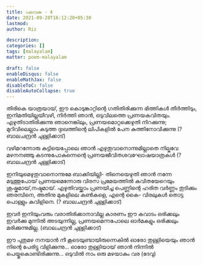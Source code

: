 ```yaml
---
title: പലവക - 4
date: 2021-09-28T16:12:20+05:30
lastmod:
author: Riz

description:
categories: []
tags: [malayalam]
matter: poem-malayalam

draft: false
enableDisqus: false
enableMathJax: false
disableToC: false
disableAutoCollapse: true
---
```


തിരികെ യാത്രയായ്, ഈ കൊടുങ്കാറ്റിന്റെ
ഗതിതിരിക്കുന്ന ഭിത്തികള്‍ തീര്‍ത്തിടും,
ഇനിമതിയില്ലയീവഴി, നിര്‍ത്തി ഞാന്‍,
ഒടുവിലത്തെ പ്രണയകവിതയും.
എഴുതിടാതിരിക്കുന്നു ഞാനെങ്കിലും,
പ്രണയമൊറ്റക്കെഴുതി നിറക്കുന്നു;
മുറിവിലെല്ലാം കടുത്ത ദുഃഖത്തിന്റെ
ലിപികളില്‍ പേന കുത്തിനോവിക്കുന്നു
(? ബാലചന്ദ്രന്‍ ചുള്ളിക്കാട്)

വഴിമറന്നോരു കുട്ടിയെപ്പോലെ ഞാന്‍
എഴുതുവാനൊന്നുമില്ലാതെ നില്കവേ
മഴനനഞ്ഞു കടന്നുപോകുന്നെന്റെ
പ്രണയജീവിതശവഘോഷയാത്രകള്‍
(? ബാലചന്ദ്രന്‍ ചുള്ളിക്കാട്)

ഇനിയുമെഴുതുവാനൊന്നുമേ ബാക്കിയില്ലി-
തിനെയെഴുതി ഞാന്‍ നന്നേ മടുത്തുപോയ്
പ്രണയമെന്നോരു വിരസ പ്രമേയത്തില്‍
കവിതയേറെയും ശുഷ്കമായ്,നഷ്ടമായ്.
എഴുതിവയ്ക്കാം പ്രണയിച്ച പെണ്ണിന്റെ
ഹരിത വര്‍ണ്ണം തുടിക്കും ഞരമ്പിനെ,
അതിനു മുകളിലെ കണ്‍കളെ, എന്റെ കൈ-
വിരലുകള്‍ തൊട്ട പൊള്ളും കവിളിനെ.
(? ബാലചന്ദ്രന്‍ ചുള്ളിക്കാട്)

ഇവര്‍ ഇനിയുംവരും
വരാതിരിക്കാനാവില്ല
കാരണം
ഈ കവാടം
ഒരിക്കലും ഇവര്‍ക്കു
മുന്നില്‍ അടയുന്നില്ല,
പ്രണയമെന്നപോലെ
ഓര്‍മകളും ഒരിക്കലും മരിക്കുന്നുമില്ല.
(ബാലചന്ദ്രന്‍ ചുള്ളിക്കാട്)

ഈ പുതുമഴ നനയാന്‍
നീ കൂടെയുണ്ടായിരുന്നെകില്‍
ഓരോ തുള്ളിയെയും ഞാന്‍ നിന്റെ
പേരിട്ടു വിളിക്കുന്നു...
ഓരോ തുള്ളിയായ്‌ ഞാന്‍ നിന്നില്‍
പെയ്തുകൊണ്ടിരിക്കുന്നു...
ഒടുവില്‍ നാം ഒരു മഴയാകും വര
(ദേവു)
